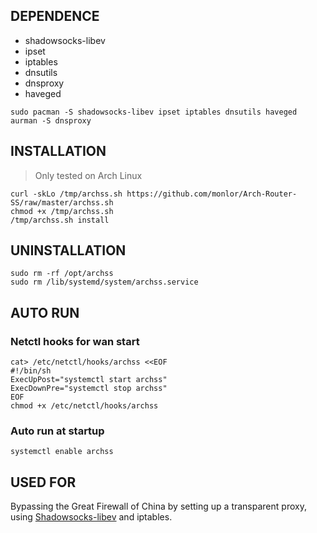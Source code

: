 ## DEPENDENCE

* shadowsocks-libev
* ipset
* iptables
* dnsutils
* dnsproxy
* haveged

```
sudo pacman -S shadowsocks-libev ipset iptables dnsutils haveged
aurman -S dnsproxy
```

## INSTALLATION

>Only tested on Arch Linux

```
curl -skLo /tmp/archss.sh https://github.com/monlor/Arch-Router-SS/raw/master/archss.sh
chmod +x /tmp/archss.sh
/tmp/archss.sh install
```

## UNINSTALLATION

```
sudo rm -rf /opt/archss
sudo rm /lib/systemd/system/archss.service
```

## AUTO RUN

### Netctl hooks for wan start

```
cat> /etc/netctl/hooks/archss <<EOF
#!/bin/sh
ExecUpPost="systemctl start archss"
ExecDownPre="systemctl stop archss"
EOF
chmod +x /etc/netctl/hooks/archss
```

### Auto run at startup

```
systemctl enable archss
```

## USED FOR

Bypassing the Great Firewall of China by setting up a transparent proxy, using [Shadowsocks-libev](https://github.com/shadowsocks/shadowsocks-libev) and iptables.
